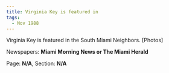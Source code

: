 ```yaml
---  
title: Virginia Key is featured in  
tags:  
  - Nov 1988  
---  
```

  
Virginia Key is featured in the South Miami Neighbors. [Photos]  
  
Newspapers: **Miami Morning News or The Miami Herald**  
  
Page: **N/A**, Section: **N/A** 

